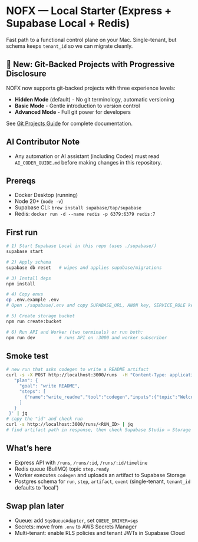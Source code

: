 # NOFX — Local Starter (Express + Supabase Local + Redis)

Fast path to a functional control plane on your Mac. Single-tenant, but schema keeps `tenant_id` so we can migrate cleanly.

## 🎉 New: Git-Backed Projects with Progressive Disclosure

NOFX now supports git-backed projects with three experience levels:
- **Hidden Mode** (default) - No git terminology, automatic versioning
- **Basic Mode** - Gentle introduction to version control
- **Advanced Mode** - Full git power for developers

See [Git Projects Guide](docs/GIT_PROJECTS_GUIDE.md) for complete documentation.

## AI Contributor Note
- Any automation or AI assistant (including Codex) must read `AI_CODER_GUIDE.md` before making changes in this repository.

## Prereqs
- Docker Desktop (running)
- Node 20+ (`node -v`)
- Supabase CLI: `brew install supabase/tap/supabase`
- Redis: `docker run -d --name redis -p 6379:6379 redis:7`

## First run
```bash
# 1) Start Supabase Local in this repo (uses ./supabase/)
supabase start

# 2) Apply schema
supabase db reset   # wipes and applies supabase/migrations

# 3) Install deps
npm install

# 4) Copy envs
cp .env.example .env
# Open ./supabase/.env and copy SUPABASE_URL, ANON key, SERVICE_ROLE key into .env

# 5) Create storage bucket
npm run create:bucket

# 6) Run API and Worker (two terminals) or run both:
npm run dev         # runs API on :3000 and worker subscriber
```

## Smoke test
```bash
# new run that asks codegen to write a README artifact
curl -s -X POST http://localhost:3000/runs  -H "Content-Type: application/json"  -d '{
   "plan": {
     "goal": "write README",
     "steps": [
       {"name":"write_readme","tool":"codegen","inputs":{"topic":"Welcome to NOFX","bullets":["Control plane","Verification","Workers"]}}
     ]
   }
 }' | jq
# copy the "id" and check run
curl -s http://localhost:3000/runs/<RUN_ID> | jq
# find artifact path in response, then check Supabase Studio → Storage → artifacts bucket
```

## What’s here
- Express API with `/runs`, `/runs/:id`, `/runs/:id/timeline`
- Redis queue (BullMQ) topic `step.ready`
- Worker executes `codegen` and uploads an artifact to Supabase Storage
- Postgres schema for `run`, `step`, `artifact`, `event` (single-tenant, `tenant_id` defaults to 'local')

## Swap plan later
- Queue: add `SqsQueueAdapter`, set `QUEUE_DRIVER=sqs`
- Secrets: move from `.env` to AWS Secrets Manager
- Multi-tenant: enable RLS policies and tenant JWTs in Supabase Cloud
